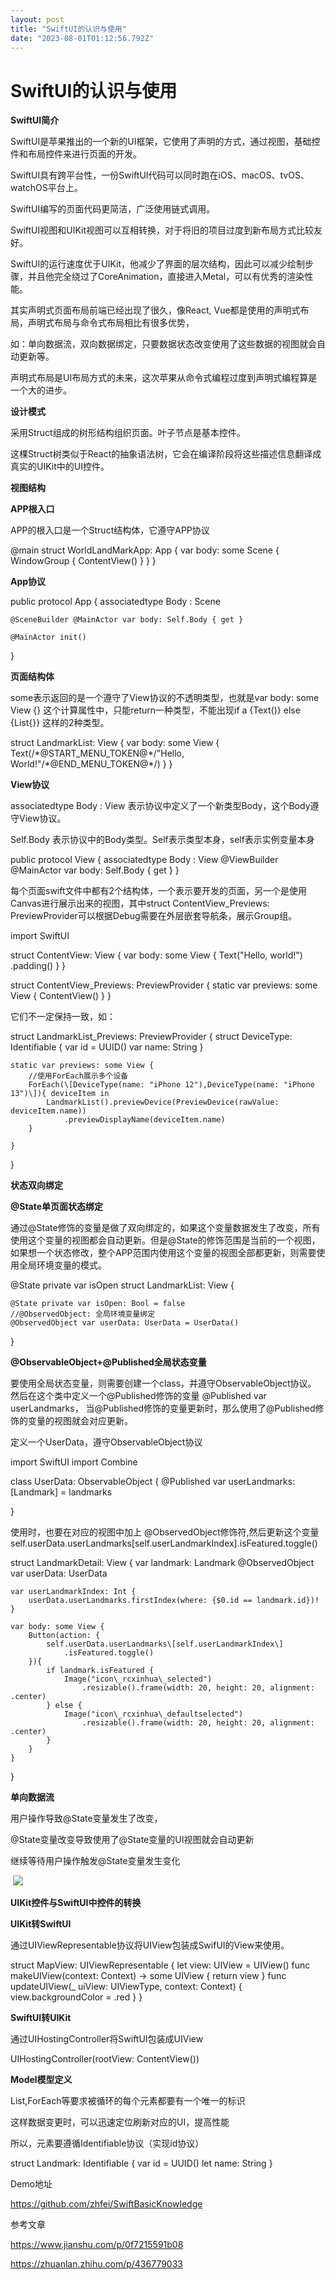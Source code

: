 ```yaml
---
layout: post
title: "SwiftUI的认识与使用"
date: "2023-08-01T01:12:56.792Z"
---
```

SwiftUI的认识与使用
=============

**SwiftUI简介**

SwiftUI是苹果推出的一个新的UI框架，它使用了声明的方式，通过视图，基础控件和布局控件来进行页面的开发。

SwiftUI具有跨平台性，一份SwiftUI代码可以同时跑在iOS、macOS、tvOS、watchOS平台上。

SwiftUI编写的页面代码更简洁，广泛使用链式调用。

SwiftUI视图和UIKit视图可以互相转换，对于将旧的项目过度到新布局方式比较友好。

SwiftUI的运行速度优于UIKit，他减少了界面的层次结构，因此可以减少绘制步骤，并且他完全绕过了CoreAnimation，直接进入Metal，可以有优秀的渲染性能。

其实声明式页面布局前端已经出现了很久，像React, Vue都是使用的声明式布局，声明式布局与命令式布局相比有很多优势，

如：单向数据流，双向数据绑定，只要数据状态改变使用了这些数据的视图就会自动更新等。

声明式布局是UI布局方式的未来，这次苹果从命令式编程过度到声明式编程算是一个大的进步。

**设计模式**

采用Struct组成的树形结构组织页面。叶子节点是基本控件。

这棵Struct树类似于React的抽象语法树，它会在编译阶段将这些描述信息翻译成真实的UIKit中的UI控件。

**视图结构**

**APP根入口**

APP的根入口是一个Struct结构体，它遵守APP协议

@main
struct WorldLandMarkApp: App {
    var body: some Scene {
        WindowGroup {
            ContentView()
        }
    }
}

**App协议**

public protocol App {
    associatedtype Body : Scene
 
    @SceneBuilder @MainActor var body: Self.Body { get }
 
    @MainActor init()
}
 

**页面结构体**

some表示返回的是一个遵守了View协议的不透明类型，也就是var body: some View {} 这个计算属性中，只能return一种类型，不能出现if a {Text()} else {List{}} 这样的2种类型。

struct LandmarkList: View {
    var body: some View {
        Text(/\*@START\_MENU\_TOKEN@\*/"Hello, World!"/\*@END\_MENU\_TOKEN@\*/)
    }
}

**View协议**

associatedtype Body : View 表示协议中定义了一个新类型Body，这个Body遵守View协议。

Self.Body 表示协议中的Body类型。Self表示类型本身，self表示实例变量本身

public protocol View {
    associatedtype Body : View
    @ViewBuilder @MainActor var body: Self.Body { get }
}
 

每个页面swift文件中都有2个结构体，一个表示要开发的页面，另一个是使用Canvas进行展示出来的视图，其中struct ContentView\_Previews: PreviewProvider可以根据Debug需要在外层嵌套导航条，展示Group组。

import SwiftUI
 
struct ContentView: View {
    var body: some View {
        Text("Hello, world!")
            .padding()
    }
}
 
struct ContentView\_Previews: PreviewProvider {
    static var previews: some View {
        ContentView()
    }
}

它们不一定保持一致，如：

struct LandmarkList\_Previews: PreviewProvider {
    struct DeviceType: Identifiable {
        var id = UUID()
        var name: String
    }
     
    static var previews: some View {
        //使用ForEach展示多个设备
        ForEach(\[DeviceType(name: "iPhone 12"),DeviceType(name: "iPhone 13")\]){ deviceItem in
            LandmarkList().previewDevice(PreviewDevice(rawValue: deviceItem.name))
                .previewDisplayName(deviceItem.name)
        }
         
    }
}
 

**状态双向绑定**

**@State单页面状态绑定**

通过@State修饰的变量是做了双向绑定的，如果这个变量数据发生了改变，所有使用这个变量的视图都会自动更新。但是@State的修饰范围是当前的一个视图，如果想一个状态修改，整个APP范围内使用这个变量的视图全部都更新，则需要使用全局环境变量的模式。

@State private var isOpen
struct LandmarkList: View {
     
    @State private var isOpen: Bool = false
    //@ObservedObject: 全局环境变量绑定
    @ObservedObject var userData: UserData = UserData()
}
 

**@ObservableObject+@Published全局状态变量**

要使用全局状态变量，则需要创建一个class，并遵守ObservableObject协议。 然后在这个类中定义一个@Published修饰的变量 @Published var userLandmarks， 当@Published修饰的变量更新时，那么使用了@Published修饰的变量的视图就会对应更新。

定义一个UserData，遵守ObservableObject协议

import SwiftUI
import Combine
 
class UserData: ObservableObject {
    @Published var userLandmarks:\[Landmark\] = landmarks
     
}

使用时，也要在对应的视图中加上 @ObservedObject修饰符,然后更新这个变量self.userData.userLandmarks\[self.userLandmarkIndex\].isFeatured.toggle()

struct LandmarkDetail: View {
    var landmark: Landmark
    @ObservedObject var userData: UserData
     
    var userLandmarkIndex: Int {
        userData.userLandmarks.firstIndex(where: {$0.id == landmark.id})!
    }
 
    var body: some View {
        Button(action: {
            self.userData.userLandmarks\[self.userLandmarkIndex\]
                .isFeatured.toggle()
        }){
            if landmark.isFeatured {
                Image("icon\_rcxinhua\_selected")
                    .resizable().frame(width: 20, height: 20, alignment: .center)
            } else {
                Image("icon\_rcxinhua\_defaultselected")
                    .resizable().frame(width: 20, height: 20, alignment: .center)
            }
        }
    }
}

**单向数据流**

用户操作导致@State变量发生了改变，

@State变量改变导致使用了@State变量的UI视图就会自动更新

继续等待用户操作触发@State变量发生变化

 ![](https://img2023.cnblogs.com/blog/826860/202307/826860-20230731230920664-1579624899.png)

**UIKit控件与SwiftUI中控件的转换**

**UIKit转SwiftUI**

通过UIViewRepresentable协议将UIView包装成SwifUI的View来使用。

struct MapView: UIViewRepresentable {
    let view: UIView = UIView()
    func makeUIView(context: Context) -> some UIView {
        return view
    }
    func updateUIView(\_ uiView: UIViewType, context: Context) {
        view.backgroundColor = .red
    }
}

**SwiftUI转UIKit**

通过UIHostingController将SwiftUI包装成UIView

UIHostingController(rootView: ContentView())

**Model模型定义**

List,ForEach等要求被循环的每个元素都要有一个唯一的标识

这样数据变更时，可以迅速定位刷新对应的UI，提高性能

所以，元素要遵循Identifiable协议（实现id协议）

struct Landmark: Identifiable {
    var id = UUID()
    let name: String
}

Demo地址

https://github.com/zhfei/SwiftBasicKnowledge

参考文章

https://www.jianshu.com/p/0f7215591b08

https://zhuanlan.zhihu.com/p/436779033
